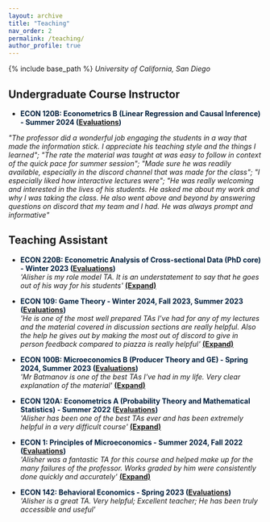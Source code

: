 ```yaml
---
layout: archive
title: "Teaching"
nav_order: 2
permalink: /teaching/
author_profile: true
---
```


{% include base_path %}
*University of California, San Diego*


## Undergraduate Course Instructor

- <span style="color:#001f3d"><strong>ECON 120B: Econometrics B (Linear Regression and Causal Inference) - Summer 2024 ([Evaluations](https://drive.google.com/file/d/1u6iKia2HtoPHY9QorecfwbNRmjwa9Zx2/view?usp=share_link))</strong></span>  

*"The professor did a wonderful job engaging the students in a way that made the information stick. I appreciate his teaching style and the things I learned"; "The rate the material was taught at was easy to follow in context of the quick pace for summer session"; "Made sure he was readily available, especially in the discord channel that was made for the class"; "I especially liked how interactive lectures were"; "He was really welcoming and interested in the lives of his students. He asked me about my work and why I was taking the class. He also went above and beyond by answering questions on discord that my team and I had. He was always prompt and informative"*



## Teaching Assistant

- <span style="color:#001f3d"><strong>ECON 220B: Econometric Analysis of Cross-sectional Data (PhD core) - Winter 2023 ([Evaluations](https://drive.google.com/file/d/1u6iKia2HtoPHY9QorecfwbNRmjwa9Zx2/view?usp=share_link))</strong></span>  
  <span id="econ220b-comments">
    *'Alisher is my role model TA. It is an understatement to say that he goes out of his way for his students'*
    <span style="cursor: pointer; text-decoration: underline;" 
          onclick="expand('econ220b-comments', '*\'By far, Alisher was the most prepared and conscientious TA I have had at UCSD. He clearly demonstrated concern for the students and I wish him the best\'; \'Phenomenal TA. He went above and beyond writing out notes for discussions, soliciting feedback to improve throughout, giving detailed explanations when grading, and holding additional review sessions for each exam. He deserves all the awards. Please make him the metrics Qual TA\'; \'Great person and TA\'*')">
      <strong>(Expand)</strong>
    </span>
  </span>

- <span style="color:#001f3d"><strong>ECON 109: Game Theory - Winter 2024, Fall 2023, Summer 2023 ([Evaluations](https://drive.google.com/file/d/1u6iKia2HtoPHY9QorecfwbNRmjwa9Zx2/view?usp=share_link))</strong></span>  
  <span id="econ109-comments">
    *'He is one of the most well prepared TAs I've had for any of my lectures and the material covered in discussion sections are really helpful. Also the help he gives out by making the most out of discord to give in person feedback compared to piazza is really helpful'*
    <span style="cursor: pointer; text-decoration: underline;" 
          onclick="expand('econ109-comments', '*\'The discussion sections were incredibly helpful and honestly helped me become more interested in the material - Alisher\'s thought process/approaches to the problems were really interesting and insightful throughout the quarter\'; \'TA Alisher Batmanov demonstrates genuine care for students, quickly responding to any messages on the class discord. He makes discussion sections engaging, both by explaining material and homework, but also by making tangible games and activities for students during discussion. He goes the extra mile to provide clear grading guidelines rather than relying solely on Gradescope\'s feedback. Overall, it has been an absolute pleasure to have a class with TA Alisher\'; \'I usually don\'t submit evaluations for TAs because I hardly interact with them, but I genuinely understood the material thoroughly because of Alisher\'s help. His discussions were extremely informative and he made time for those who couldn\'t make it to his original office hours. Would absolutely recommend him to other students\'*')">
      <strong>(Expand)</strong>
    </span>
  </span>

- <span style="color:#001f3d"><strong>ECON 100B: Microeconomics B (Producer Theory and GE) - Spring 2024, Summer 2023 ([Evaluations](https://drive.google.com/file/d/1u6iKia2HtoPHY9QorecfwbNRmjwa9Zx2/view?usp=share_link))</strong></span>  
  <span id="econ100b-comments">
    *'Mr Batmanov is one of the best TAs I've had in my life. Very clear explanation of the material'*
    <span style="cursor: pointer; text-decoration: underline;" 
          onclick="expand('econ100b-comments', '*\'Extremely helpful review sessions that helped me succeed in the class\'; \'Fantastic recorded review sessions. Great examples, and made himself constantly available for questions. Amazing TA\'; \'Straight to the point and precise. Would go through the material at a nice pace while also being open to questions. Couldn\'t recommend more\'*')">
      <strong>(Expand)</strong>
    </span>
  </span>

- <span style="color:#001f3d"><strong>ECON 120A: Econometrics A (Probability Theory and Mathematical Statistics) - Summer 2022 ([Evaluations](https://drive.google.com/file/d/1u6iKia2HtoPHY9QorecfwbNRmjwa9Zx2/view?usp=share_link))</strong></span>  
  <span id="econ120a-comments">
    *'Alisher has been one of the best TAs ever and has been extremely helpful in a very difficult course'*
    <span style="cursor: pointer; text-decoration: underline;"
          onclick="expand('econ120a-comments', '*\'Alisher was great! Hope to have him again in future ECON 120 classes\'*')">
      <strong>(Expand)</strong>
    </span>
  </span>

- <span style="color:#001f3d"><strong>ECON 1: Principles of Microeconomics - Summer 2024, Fall 2022 ([Evaluations](https://drive.google.com/file/d/1u6iKia2HtoPHY9QorecfwbNRmjwa9Zx2/view?usp=share_link))</strong></span>  
  <span id="econ1-comments">
    *'Alisher was a fantastic TA for this course and helped make up for the many failures of the professor. Works graded by him were consistently done quickly and accurately'*
    <span style="cursor: pointer; text-decoration: underline;" 
          onclick="expand('econ1-comments', '*\'Alisher led quiz and midterm review sessions very well by being able to go through the topics and give an overview of each. By attending section I felt more prepared to take the quiz/midterm\'; \'Great teacher\'*')">
      <strong>(Expand)</strong>
    </span>
  </span>

- <span style="color:#001f3d"><strong>ECON 142: Behavioral Economics - Spring 2023 ([Evaluations](https://drive.google.com/file/d/1u6iKia2HtoPHY9QorecfwbNRmjwa9Zx2/view?usp=share_link))</strong></span>  
  <span id="econ142-comments">
    *'Alisher is a great TA. Very helpful; Excellent teacher; He has been truly accessible and useful'*
  </span>

<script>
function expand(id, additionalComments) {
  const container = document.getElementById(id);
  // Only expand once
  if (!container.dataset.expanded) {
    // Remove trailing '(Expand)' part if present
    let baseText = container.innerHTML.split('(Expand)')[0].trim();
    container.innerHTML = baseText + ' ' + additionalComments;
    container.dataset.expanded = 'true';
  }
}
</script>